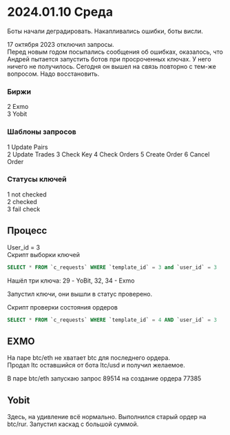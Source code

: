 # 2024.01.10 Среда
Боты начали деградировать. Накапливались ошибки, боты висли.

17 октября 2023 отключил запросы.  
Перед новым годом посыпались сообщения об ошибках, оказалось, что Андрей пытается запустить ботов при просроченных ключах. У него ничего не получилось.
Сегодня он вышел на связь повторно с тем-же вопросом. Надо восстановить.

### Биржи
2 Exmo  
3 Yobit  
### Шаблоны запросов
1 Update Pairs  
2 Update Trades
3 Check Key
4 Check Orders
5 Create Order
6 Cancel Order
### Статусы ключей
1 not checked  
2 checked  
3 fail check  


## Процесс
User_id = 3  
Скрипт выборки ключей
```sql
SELECT * FROM `c_requests` WHERE `template_id` = 3 and `user_id` = 3
```
Нашёл три ключа: 29 - YoBit, 32, 34 - Exmo

Запустил ключи, они вышли в статус проверено.

Скрипт проверки состояния ордеров
```sql
SELECT * FROM `c_requests` WHERE `template_id` = 4 AND `user_id` = 3
```


## EXMO
На паре btc/eth не хватает btc для последнего ордера.  
Продал ltc оставшийся от бота ltc/usd и получил желаемое.

В паре btc/eth запускаю запрос 89514 на создание  ордера 77385

## Yobit
Здесь, на удивление всё нормально.
Выполнился старый ордер на btc/rur. Запустил каскад с большой суммой.

